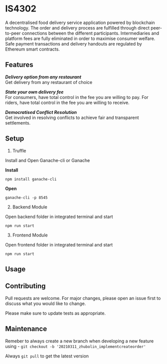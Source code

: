 # IS4302
A decentralised food delivery service application powered by blockchain technology. The order and delivery process are  fulfilled through direct peer-to-peer connections between the different participants. Intermediaries and platform fees are fully eliminated in order to maximise consumer welfare. Safe payment transactions and delivery handouts are regulated by Ethereum smart contracts. 

## Features

***Delivery option from any restaurant*** <br>
Get delivery from any restaurant of choice

***State your own delivery fee*** <br>
For consumers, have total control in the fee you are willing to pay. For riders, have total control in the fee you are willing to receive.

***Democratised Conflict Resolution*** <br>
Get involved in resolving conflicts to achieve fair and transparent settlements.

## Setup

1) Truffle 

Install and Open Ganache-cli or Ganache

**Install**
```
npm install ganache-cli
```
**Open**
```
ganache-cli -p 8545
```

2) Backend Module

Open backend folder in integrated terminal and start
```
npm run start
```

3) Frontend Module

Open frontend folder in integrated terminal and start
```
npm run start
```

## Usage

## Contributing
Pull requests are welcome. For major changes, please open an issue first to discuss what you would like to change.

Please make sure to update tests as appropriate.

## Maintenance
Remeber to always create a new branch when developing a new feature using - `git checkout -b '20210311_zhubolin_implementcreateorder'` 

Always `git pull` to get the latest version
